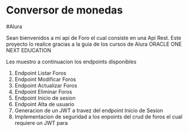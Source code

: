 # Conversor de monedas
#Alura 

Sean bienvenidos a  mi api de Foro el cual consiste en una Api Rest.
Este proyecto lo realice gracias a la guia de los cursos de Alura ORACLE ONE NEXT EDUCATION  


Les muestro a continuacion los endpoints disponibles 
1) Endpoint Listar Foros
2) Endpoint Modificar Foros
3) Endpoint Actualizar Foros
4) Endpoint Eliminar Foros
5) Endpoint Inicio de sesion  
6) Endpoint Alta de usuario 
7) Generacion de un JWT a travez del endpoint Inicio de Sesion 
8) Implementacion de seguridad a los enpoints del crud de foros el cual requiere un JWT para 
